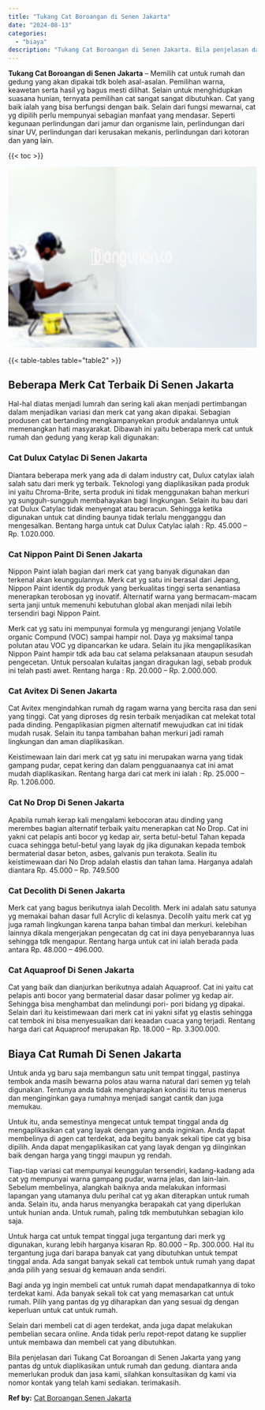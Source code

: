 ```yaml
---
title: "Tukang Cat Boroangan di Senen Jakarta"
date: "2024-08-13"
categories: 
  - "biaya"
description: "Tukang Cat Boroangan di Senen Jakarta. Bila penjelasan dari Tukang Cat Boroangan di Senen Jakarta yang yang pantas dg untuk diaplikasikan untuk rumah dan ged..."
---
```


**Tukang Cat Boroangan di Senen Jakarta** – Memilih cat untuk rumah dan gedung yang akan dipakai tdk boleh asal-asalan. Pemilihan warna, keawetan serta hasil yg bagus mesti dilihat. Selain untuk menghidupkan suasana hunian, ternyata pemilihan cat sangat sangat dibutuhkan. Cat yang baik ialah yang bisa berfungsi dengan baik. Selain dari fungsi mewarnai, cat yg dipilih perlu mempunyai sebagian manfaat yang mendasar. Seperti kegunaan perlindungan dari jamur dan organisme lain, perlindungan dari sinar UV, perlindungan dari kerusakan mekanis, perlindungan dari kotoran dan yang lain.

{{< toc >}}

![Tukang Cat Boroangan di Senen Jakarta](/images/jasa-cat-murah41.png)

{{< table-tables table="table2" >}}

## Beberapa Merk Cat Terbaik Di Senen Jakarta

Hal-hal diatas menjadi lumrah dan sering kali akan menjadi pertimbangan dalam menjadikan variasi dan merk cat yang akan dipakai. Sebagian produsen cat bertanding mengkampanyekan produk andalannya untuk memenangkan hati masyarakat. Dibawah ini yaitu beberapa merk cat untuk rumah dan gedung yang kerap kali digunakan:

### Cat Dulux Catylac Di Senen Jakarta

Diantara beberapa merk yang ada di dalam industry cat, Dulux catylax ialah salah satu dari merk yg terbaik. Teknologi yang diaplikasikan pada produk ini yaitu Chroma-Brite, serta produk ini tidak menggunakan bahan merkuri yg sungguh-sungguh membahayakan bagi lingkungan. Selain itu bau dari cat Dulux Catylac tidak menyengat atau beracun. Sehingga ketika digunakan untuk cat dinding baunya tidak terlalu mengganggu dan mengesalkan. Bentang harga untuk cat Dulux Catylac ialah : Rp. 45.000 – Rp. 1.020.000.

### Cat Nippon Paint Di Senen Jakarta

Nippon Paint ialah bagian dari merk cat yang banyak digunakan dan terkenal akan keunggulannya. Merk cat yg satu ini berasal dari Jepang, Nippon Paint identik dg produk yang berkualitas tinggi serta senantiasa menerapkan terobosan yg inovatif. Alternatif warna yang bermacam-macam serta janji untuk memenuhi kebutuhan global akan menjadi nilai lebih tersendiri bagi Nippon Paint.

Merk cat yg satu ini mempunyai formula yg mengurangi jenjang Volatile organic Compund (VOC) sampai hampir nol. Daya yg maksimal tanpa polutan atau VOC yg dipancarkan ke udara. Selain itu jika mengaplikasikan Nippon Paint hampir tdk ada bau cat selama pelaksanaan ataupun sesudah pengecetan. Untuk persoalan kulaitas jangan diragukan lagi, sebab produk ini telah pasti awet. Rentang harga : Rp. 20.000 – Rp. 2.000.000.

### Cat Avitex Di Senen Jakarta

Cat Avitex mengindahkan rumah dg ragam warna yang bercita rasa dan seni yang tinggi. Cat yang diproses dg resin terbaik menjadikan cat melekat total pada dinding. Pengaplikasian pigmen alternatif mewujudkan cat ini tidak mudah rusak. Selain itu tanpa tambahan bahan merkuri jadi ramah lingkungan dan aman diaplikasikan.

Keistimewaan lain dari merk cat yg satu ini merupakan warna yang tidak gampang pudar, cepat kering dan dalam pengguanaanya cat ini amat mudah diaplikasikan. Rentang harga dari cat merk ini ialah : Rp. 25.000 – Rp. 1.206.000.

### Cat No Drop Di Senen Jakarta

Apabila rumah kerap kali mengalami kebocoran atau dinding yang merembes bagian alternatif terbaik yaitu menerapkan cat No Drop. Cat ini yakni cat pelapis anti bocor yg kedap air, serta betul-betul Tahan kepada cuaca sehingga betul-betul yang layak dg jika digunakan kepada tembok bermaterial dasar beton, asbes, galvanis pun terakota. Sealin itu keistimewaan dari No Drop adalah elastis dan tahan lama. Harganya adalah diantara Rp. 45.000 – Rp. 749.500

### Cat Decolith Di Senen Jakarta

Merk cat yang bagus berikutnya ialah Decolith. Merk ini adalah satu satunya yg memakai bahan dasar full Acrylic di kelasnya. Decolih yaitu merk cat yg juga ramah lingkungan karena tanpa bahan timbal dan merkuri. kelebihan lainnya dikala mengerjakan pengecatan dg cat ini daya penyebarannya luas sehingga tdk mengapur. Rentang harga untuk cat ini ialah berada pada antara Rp. 48.000 – 496.000.

### Cat Aquaproof Di Senen Jakarta

Cat yang baik dan dianjurkan berikutnya adalah Aquaproof. Cat ini yaitu cat pelapis anti bocor yang bermaterial dasar dasar polimer yg kedap air. Sehingga bisa menghambat dan melindungi pori- pori bidang yg dipakai. Selain dari itu keistimewaan dari merk cat ini yakni sifat yg elastis sehingga cat tembok ini bisa menyesuaikan dari keaadan cuaca yang terjadi. Rentang harga dari cat Aquaproof merupakan Rp. 18.000 – Rp. 3.300.000.

## Biaya Cat Rumah Di Senen Jakarta

Untuk anda yg baru saja membangun satu unit tempat tinggal, pastinya tembok anda masih bewarna polos atau warna natural dari semen yg telah digunakan. Tentunya anda tidak mengharapkan kondisi itu terus menerus dan menginginkan gaya rumahnya menjadi sangat cantik dan juga memukau.

Untuk itu, anda semestinya mengecat untuk tempat tinggal anda dg mengaplikasikan cat yang layak dengan yang anda inginkan. Anda dapat membelinya di agen cat terdekat, ada begitu banyak sekali tipe cat yg bisa dipilih. Anda dapat mengaplikasikan cat yang layak dengan yg diinginkan baik dengan harga yang tinggi maupun yg rendah.

Tiap-tiap variasi cat mempunyai keunggulan tersendiri, kadang-kadang ada cat yg mempunyai warna gampang pudar, warna jelas, dan lain-lain. Sebelum membelinya, alangkah baiknya anda melakukan informasi lapangan yang utamanya dulu perihal cat yg akan diterapkan untuk rumah anda. Selain itu, anda harus menyangka berapakah cat yang diperlukan untuk hunian anda. Untuk rumah, paling tdk membutuhkan sebagian kilo saja.

Untuk harga cat untuk tempat tinggal juga tergantung dari merk yg digunakan, kurang lebih harganya kisaran Rp. 80.000 – Rp. 300.000. Hal itu tergantung juga dari barapa banyak cat yang dibutuhkan untuk tempat tinggal anda. Ada sangat banyak sekali cat tembok untuk rumah yang dapat anda pilih yang sesuai dg kemauan anda sendiri.

Bagi anda yg ingin membeli cat untuk rumah dapat mendapatkannya di toko terdekat kami. Ada banyak sekali tok cat yang memasarkan cat untuk rumah. Pilih yang pantas dg yg diharapkan dan yang sesuai dg dengan keperluan untuk cat untuk rumah.

Selain dari membeli cat di agen terdekat, anda juga dapat melakukan pembelian secara online. Anda tidak perlu repot-repot datang ke supplier untuk membawa dan membeli cat yang dibutuhkan.

Bila penjelasan dari Tukang Cat Boroangan di Senen Jakarta yang yang pantas dg untuk diaplikasikan untuk rumah dan gedung. diantara anda memerlukan produk dan jasa kami, silahkan konsultasikan dg kami via nomor kontak yang telah kami sediakan. terimakasih.

**Ref by:** [Cat Boroangan Senen Jakarta](https://id.wikipedia.org/wiki/Cat)

